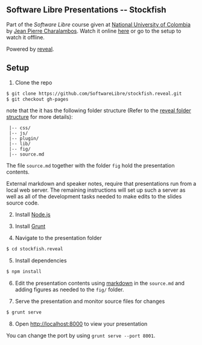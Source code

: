 ## Software Libre Presentations -- Stockfish

Part of the *Software Libre* course given at [National University of Colombia](http://www.disi.unal.edu.co/) by [Jean Pierre Charalambos](http://otrolado.info). Watch it online [here](http://softwarelibre.github.io/stockfish.reveal) or go to the setup to watch it offline.

Powered by [reveal](https://github.com/hakimel/reveal.js).

## Setup

1. Clone the repo

 ```sh
 $ git clone https://github.com/SoftwareLibre/stockfish.reveal.git
 $ git checkout gh-pages
 ```
note that the it has the following folder structure (Refer to the [reveal folder structure](https://github.com/hakimel/reveal.js#folder-structure) for more details):

     |-- css/
     |-- js/
     |-- plugin/
     |-- lib/
     |-- fig/
     |-- source.md

The file `source.md` together with the folder `fig` hold the presentation contents.

External markdown and speaker notes, require that presentations run from a local web server. The remaining instructions will set up such a server as well as all of the development tasks needed to make edits to the slides source code.

2. Install [Node.js](http://nodejs.org/)

3. Install [Grunt](http://gruntjs.com/getting-started#installing-the-cli)

4. Navigate to the presentation folder

 ```sh
 $ cd stockfish.reveal
 ```

5. Install dependencies

 ```sh
 $ npm install
 ```

6. Edit the presentation contents using [markdown](http://en.wikipedia.org/wiki/Markdown) in the `source.md` and adding figures as needed to the `fig/` folder.

7. Serve the presentation and monitor source files for changes

 ```sh
 $ grunt serve
 ```

8. Open <http://localhost:8000> to view your presentation

 You can change the port by using `grunt serve --port 8001`.
